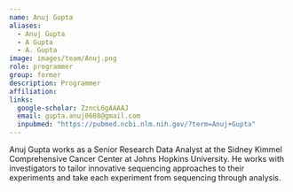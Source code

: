 ```yaml
---
name: Anuj Gupta
aliases:
  - Anuj Gupta
  - A Gupta
  - A. Gupta
image: images/team/Anuj.png
role: programmer
group: former
description: Programmer
affiliation: 
links:
  google-scholar: ZzncL6gAAAAJ
  email: gupta.anuj0608@gmail.com
  inpubmed: "https://pubmed.ncbi.nlm.nih.gov/?term=Anuj+Gupta"
---
```


Anuj Gupta works as a Senior Research Data Analyst at the Sidney Kimmel Comprehensive Cancer Center at Johns Hopkins University. He works with investigators to tailor innovative sequencing approaches to their experiments and take each experiment from sequencing through analysis.
